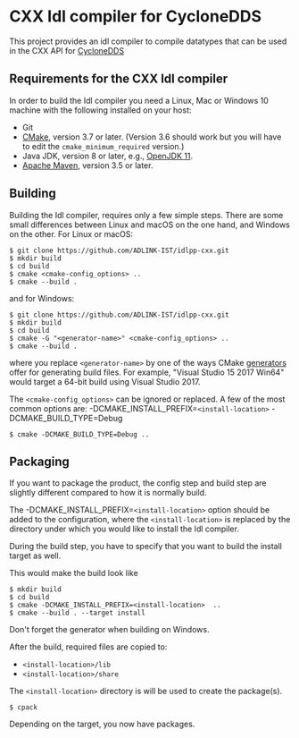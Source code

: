 # CXX Idl compiler for CycloneDDS

This project provides an idl compiler to compile datatypes that can be used in the CXX API for [CycloneDDS](https://github.com/eclipse-cyclonedds/cyclonedds/) 

## Requirements for the CXX Idl compiler

In order to build the Idl compiler you need a Linux, Mac or Windows 10 machine with the following
installed on your host:
  
  * Git
  * [CMake](https://cmake.org/download/), version 3.7 or later.  (Version 3.6 should work but you
    will have to edit the ``cmake_minimum_required`` version.)
  * Java JDK, version 8 or later, e.g., [OpenJDK 11](http://jdk.java.net/11/).
  * [Apache Maven](http://maven.apache.org/download.cgi), version 3.5 or later.


## Building

Building the Idl compiler, requires only a few simple steps. There are some small differences
between Linux and macOS on the one hand, and Windows on the other. For Linux or macOS:

    $ git clone https://github.com/ADLINK-IST/idlpp-cxx.git
    $ mkdir build
    $ cd build
    $ cmake <cmake-config_options> ..
    $ cmake --build .

and for Windows:

    $ git clone https://github.com/ADLINK-IST/idlpp-cxx.git
    $ mkdir build
    $ cd build
    $ cmake -G "<generator-name>" <cmake-config_options> ..
    $ cmake --build .

where you replace ``<generator-name>`` by one of the ways
CMake [generators](https://cmake.org/cmake/help/latest/manual/cmake-generators.7.html) offer for
generating build files.  For example, "Visual Studio 15 2017 Win64" would target a 64-bit build
using Visual Studio 2017.

The ``<cmake-config_options>`` can be ignored or replaced. A few of the most common options are:
-DCMAKE_INSTALL_PREFIX=``<install-location>``
-DCMAKE_BUILD_TYPE=Debug

    $ cmake -DCMAKE_BUILD_TYPE=Debug ..


## Packaging

If you want to package the product, the config step and build step are slightly different compared
to how it is normally build.

The -DCMAKE_INSTALL_PREFIX=``<install-location>`` option should be added to the configuration,
where the ``<install-location>`` is replaced by the directory under which you would like to
install the Idl compiler.

During the build step, you have to specify that you want to build the install target as well.


This would make the build look like

    $ mkdir build
    $ cd build
    $ cmake -DCMAKE_INSTALL_PREFIX=<install-location>  ..
    $ cmake --build . --target install

Don't forget the generator when building on Windows.

After the build, required files are copied to:

  * ``<install-location>/lib``
  * ``<install-location>/share``

The ``<install-location>`` directory is will be used to create the package(s).

    $ cpack

Depending on the target, you now have packages.

